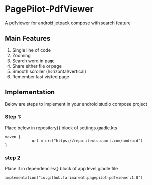 # PagePilot-PdfViewer
A pdfviewer for android jetpack compose with search feature

## Main Features
1. Single line of code
2. Zooming
3. Search word in page
4. Share either file or page
5. Smooth scroller (horizontal/vertical)
6. Remember last visited page

## Implementation
Below are steps to implement in your android studio compose project
### Step 1:
Place below in repository{} block of settings.gradle.kts
```
maven {
            url = uri("https://repo.itextsupport.com/android")
}
```
### step 2 
Place it in dependencies{} block of app level gradle file
```
implementation("io.github.farimarwat:pagepilot-pdfviewer:1.0")
```
